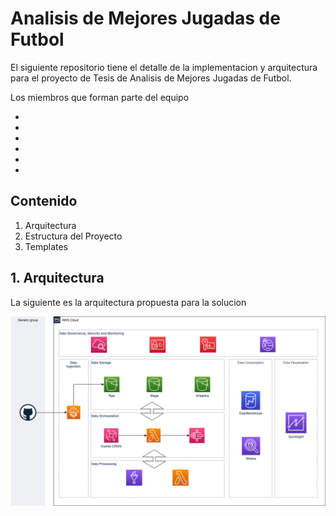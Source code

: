 # Analisis de Mejores Jugadas de Futbol

El siguiente repositorio tiene el detalle de la implementacion y arquitectura para el proyecto de Tesis de Analisis de Mejores Jugadas de Futbol. 

Los miembros que forman parte del equipo 

- 
- 
-
-
-
-

## Contenido

1. Arquitectura
2. Estructura del Proyecto 
3. Templates

## 1. Arquitectura

La siguiente es la arquitectura propuesta para la solucion

![Arquitectura Propuesta](diagrams/architecture-v1.drawio.png)